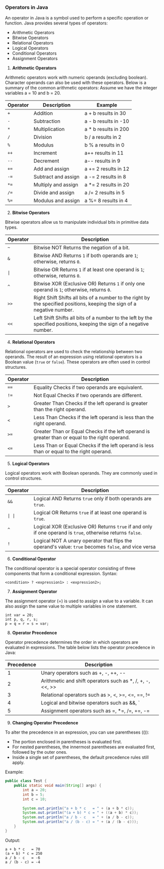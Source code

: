 ### Operators in Java
An operator in Java is a symbol used to perform a specific operation or function. Java provides several types of operators:  
- Arithmetic Operators
- Bitwise Operators
- Relational Operators
- Logical Operators
- Conditional Operators
- Assignment Operators

1. **Arithmetic Operators**

Arithmetic operators work with numeric operands (excluding boolean). Character operands can also be used with these operators.
Below is a summary of the common arithmetic operators:
Assume we have the integer variables a = 10 and b = 20.

| Operator | Description         | Example              |
|----------|---------------------|----------------------|
| `+`      | Addition            | a + b results in 30  |
| `-`      | Subtraction         | a - b results in -10 |
| `*`      | Multiplication      | a * b results in 200 |
| `/`      | Division            | b / a results in 2   |
| `%`      | Modulus             | b % a results in 0   |
| `++`     | Increment           | a++ results in 11    |
| `--`     | Decrement           | a-- results in 9     |
| `+=`     | Add and assign      | a += 2 results in 12 |
| `-=`     | Subtract and assign | a -= 2 results in 8  |
| `*=`     | Multiply and assign | a *= 2 results in 20 |
| `/=`     | Divide and assign   | a /= 2 results in 5  |
| `%=`     | Modulus and assign  | a %= 8 results in 4  |


2. **Bitwise Operators**

Bitwise operators allow us to manipulate individual bits in primitive data types.

| Operator | Description                                                                                                              |
|----------|--------------------------------------------------------------------------------------------------------------------------|
| `~`      | Bitwise NOT  Returns the negation of a bit.                                                                              |
| `&`      | Bitwise AND  Returns `1` if both operands are `1`; otherwise, returns `0`.                                               |
| `\|`     | Bitwise OR  Returns `1` if at least one operand is `1`; otherwise, returns `0`.                                          |
| `^`      | Bitwise XOR (Exclusive OR)  Returns `1` if only one operand is `1`; otherwise, returns `0`.                              |
| `>>`     | Right Shift  Shifts all bits of a number to the right by the specified positions, keeping the sign of a negative number. |
| `<<`     | Left Shift  Shifts all bits of a number to the left by the specified positions, keeping the sign of a negative number.   |

4. **Relational Operators**

Relational operators are used to check the relationship between two operands. The result of an expression using relational operators is a Boolean value (`true` or `false`). These operators are often used in control structures.

| Operator | Description                                                                                      |
|----------|--------------------------------------------------------------------------------------------------|
| `==`     | Equality  Checks if two operands are equivalent.                                                 |
| `!=`     | Not Equal  Checks if two operands are different.                                                 |
| `>`      | Greater Than  Checks if the left operand is greater than the right operand.                      |
| `<`      | Less Than  Checks if the left operand is less than the right operand.                            |
| `>=`     | Greater Than or Equal  Checks if the left operand is greater than or equal to the right operand. |
| `<=`     | Less Than or Equal  Checks if the left operand is less than or equal to the right operand.       |

5. **Logical Operators**

Logical operators work with Boolean operands. They are commonly used in control structures.

| Operator | Description                                                                                                  |
|----------|--------------------------------------------------------------------------------------------------------------|
| `&&`     | Logical AND  Returns `true` only if both operands are `true`.                                                |
| `\| \|`  | Logical OR  Returns `true` if at least one operand is `true`.                                                |                             |
| `^`      | Logical XOR (Exclusive OR)   Returns `true` if and only if one operand is `true`, otherwise returns `false`. |
| `!`      | Logical NOT  A unary operator that flips the operand's value: `true` becomes `false`, and vice versa         |

6. **Conditional Operator**

The conditional operator is a special operator consisting of three components that form a conditional expression. Syntax:
```
<condition> ? <expression1> : <expression2>;
```
7. **Assignment Operator**

The assignment operator (=) is used to assign a value to a variable. It can also assign the same value to multiple variables in one statement.
```
int var = 20;
int p, q, r, s;
p = q = r = s = var;
```
8. **Operator Precedence**

Operator precedence determines the order in which operators are evaluated in expressions. The table below lists the operator precedence in Java:

| Precedence | Description                                               |
|------------|-----------------------------------------------------------|
| 1          | Unary operators such as +, -, ++, --                      |
| 2          | Arithmetic and shift operators such as *, /, +, -, <<, >> |                             
| 3          | Relational operators such as >, <, >=, <=, ==, !=         |
| 4          | Logical and bitwise operators such as &&, `               |
| 5          | Assignment operators such as =, *=, /=, +=, -=            |

9. **Changing Operator Precedence**

To alter the precedence in an expression, you can use parentheses (()):

- The portion enclosed in parentheses is evaluated first.
- For nested parentheses, the innermost parentheses are evaluated first, followed by the outer ones.
- Inside a single set of parentheses, the default precedence rules still apply.

Example:
```java
public class Test {
    public static void main(String[] args) {
        int a = 20;
        int b = 5;
        int c = 10;
 
        System.out.println("a + b * c   = " + (a + b * c));
        System.out.println("(a + b) * c = " + ((a + b) * c));
        System.out.println("a / b - c   = " + (a / b - c));
        System.out.println("a / (b - c) = " + (a / (b - c)));
    }
}
```
Output:
```
a + b * c   = 70
(a + b) * c = 250
a / b - c   = -6
a / (b - c) = -4
```